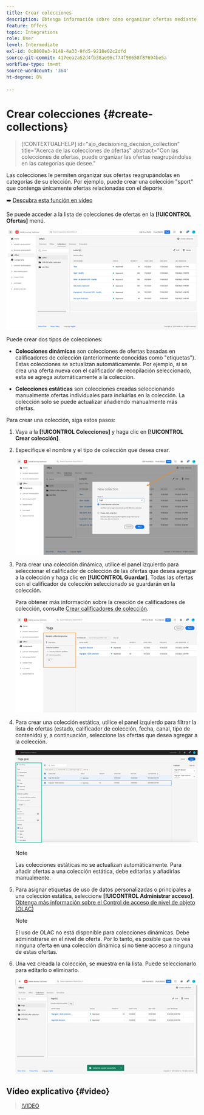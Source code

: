 ```yaml
---
title: Crear colecciones
description: Obtenga información sobre cómo organizar ofertas mediante colecciones
feature: Offers
topic: Integrations
role: User
level: Intermediate
exl-id: 0c8808e3-9148-4a33-9fd5-9218e02c2dfd
source-git-commit: 417eea2a52d4fb38ae96cf74f90658f87694be5a
workflow-type: tm+mt
source-wordcount: '364'
ht-degree: 8%

---
```


# Crear colecciones {#create-collections}

>[!CONTEXTUALHELP]
>id="ajo_decisioning_decision_collection"
>title="Acerca de las colecciones de ofertas"
>abstract="Con las colecciones de ofertas, puede organizar las ofertas reagrupándolas en las categorías que desee."

Las colecciones le permiten organizar sus ofertas reagrupándolas en categorías de su elección. Por ejemplo, puede crear una colección &quot;sport&quot; que contenga únicamente ofertas relacionadas con el deporte.

➡️ [Descubra esta función en vídeo](#video)

Se puede acceder a la lista de colecciones de ofertas en la **[!UICONTROL Ofertas]** menú.

![](../assets/collections_list.png)

Puede crear dos tipos de colecciones:

* **Colecciones dinámicas** son colecciones de ofertas basadas en calificadores de colección (anteriormente conocidas como &quot;etiquetas&quot;). Estas colecciones se actualizan automáticamente. Por ejemplo, si se crea una oferta nueva con el calificador de recopilación seleccionado, esta se agrega automáticamente a la colección.

* **Colecciones estáticas** son colecciones creadas seleccionando manualmente ofertas individuales para incluirlas en la colección. La colección solo se puede actualizar añadiendo manualmente más ofertas.

Para crear una colección, siga estos pasos:

1. Vaya a la **[!UICONTROL Colecciones]** y haga clic en **[!UICONTROL Crear colección]**.

1. Especifique el nombre y el tipo de colección que desea crear.

   ![](../assets/collection_create.png)

1. Para crear una colección dinámica, utilice el panel izquierdo para seleccionar el calificador de colección de las ofertas que desea agregar a la colección y haga clic en **[!UICONTROL Guardar]**. Todas las ofertas con el calificador de colección seleccionado se guardarán en la colección.

   Para obtener más información sobre la creación de calificadores de colección, consulte [Crear calificadores de colección](../offer-library/creating-tags.md).

   ![](../assets/dynamic_collection.png)

1. Para crear una colección estática, utilice el panel izquierdo para filtrar la lista de ofertas (estado, calificador de colección, fecha, canal, tipo de contenido) y, a continuación, seleccione las ofertas que desea agregar a la colección.

   ![](../assets/static_collection.png)

   >[!NOTE]
   >
   >Las colecciones estáticas no se actualizan automáticamente. Para añadir ofertas a una colección estática, debe editarlas y añadirlas manualmente.

1. Para asignar etiquetas de uso de datos personalizadas o principales a una colección estática, seleccione **[!UICONTROL Administrar acceso]**. [Obtenga más información sobre el Control de acceso de nivel de objeto (OLAC)](../../administration/object-based-access.md)

   >[!NOTE]
   >
   >El uso de OLAC no está disponible para colecciones dinámicas. Debe administrarse en el nivel de oferta. Por lo tanto, es posible que no vea ninguna oferta en una colección dinámica si no tiene acceso a ninguna de estas ofertas.

1. Una vez creada la colección, se muestra en la lista. Puede seleccionarlo para editarlo o eliminarlo.

   ![](../assets/collection_created.png)

## Vídeo explicativo {#video}

>[!VIDEO](https://video.tv.adobe.com/v/329376?quality=12)


